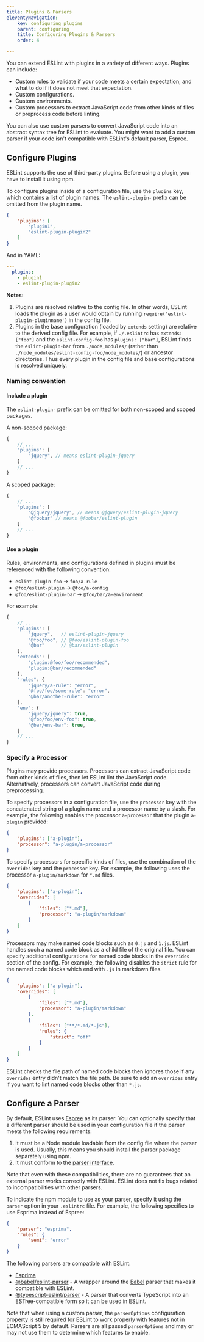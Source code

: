 ```yaml
---
title: Plugins & Parsers
eleventyNavigation:
    key: configuring plugins
    parent: configuring
    title: Configuring Plugins & Parsers
    order: 4

---
```


You can extend ESLint with plugins in a variety of different ways. Plugins can include:

* Custom rules to validate if your code meets a certain expectation, and what to do if it does not meet that expectation.
* Custom configurations.
* Custom environments.
* Custom processors to extract JavaScript code from other kinds of files or preprocess code before linting.

You can also use custom parsers to convert JavaScript code into an abstract syntax tree for ESLint to evaluate. You might want to add a custom parser if your code isn't compatible with ESLint's default parser, Espree.

## Configure Plugins

ESLint supports the use of third-party plugins. Before using a plugin, you have to install it using npm.

To configure plugins inside of a configuration file, use the `plugins` key, which contains a list of plugin names. The `eslint-plugin-` prefix can be omitted from the plugin name.

```json
{
    "plugins": [
        "plugin1",
        "eslint-plugin-plugin2"
    ]
}
```

And in YAML:

```yaml
---
  plugins:
    - plugin1
    - eslint-plugin-plugin2
```

**Notes:**

1. Plugins are resolved relative to the config file. In other words, ESLint loads the plugin as a user would obtain by running `require('eslint-plugin-pluginname')` in the config file.
2. Plugins in the base configuration (loaded by `extends` setting) are relative to the derived config file. For example, if `./.eslintrc` has `extends: ["foo"]` and the `eslint-config-foo` has `plugins: ["bar"]`, ESLint finds the `eslint-plugin-bar` from `./node_modules/` (rather than `./node_modules/eslint-config-foo/node_modules/`) or ancestor directories. Thus every plugin in the config file and base configurations is resolved uniquely.

### Naming convention

#### Include a plugin

The `eslint-plugin-` prefix can be omitted for both non-scoped and scoped packages.

A non-scoped package:

```js
{
    // ...
    "plugins": [
        "jquery", // means eslint-plugin-jquery
    ]
    // ...
}
```

A scoped package:

```js
{
    // ...
    "plugins": [
        "@jquery/jquery", // means @jquery/eslint-plugin-jquery
        "@foobar" // means @foobar/eslint-plugin
    ]
    // ...
}
```

#### Use a plugin

Rules, environments, and configurations defined in plugins must be referenced with the following convention:

* `eslint-plugin-foo` → `foo/a-rule`
* `@foo/eslint-plugin` → `@foo/a-config`
* `@foo/eslint-plugin-bar` → `@foo/bar/a-environment`

For example:

```js
{
    // ...
    "plugins": [
        "jquery",   // eslint-plugin-jquery
        "@foo/foo", // @foo/eslint-plugin-foo
        "@bar"      // @bar/eslint-plugin
    ],
    "extends": [
        "plugin:@foo/foo/recommended",
        "plugin:@bar/recommended"
    ],
    "rules": {
        "jquery/a-rule": "error",
        "@foo/foo/some-rule": "error",
        "@bar/another-rule": "error"
    },
    "env": {
        "jquery/jquery": true,
        "@foo/foo/env-foo": true,
        "@bar/env-bar": true,
    }
    // ...
}
```

### Specify a Processor

Plugins may provide processors. Processors can extract JavaScript code from other kinds of files, then let ESLint lint the JavaScript code. Alternatively, processors can convert JavaScript code during preprocessing.

To specify processors in a configuration file, use the `processor` key with the concatenated string of a plugin name and a processor name by a slash. For example, the following enables the processor `a-processor` that the plugin `a-plugin` provided:

```json
{
    "plugins": ["a-plugin"],
    "processor": "a-plugin/a-processor"
}
```

To specify processors for specific kinds of files, use the combination of the `overrides` key and the `processor` key. For example, the following uses the processor `a-plugin/markdown` for `*.md` files.

```json
{
    "plugins": ["a-plugin"],
    "overrides": [
        {
            "files": ["*.md"],
            "processor": "a-plugin/markdown"
        }
    ]
}
```

Processors may make named code blocks such as `0.js` and `1.js`. ESLint handles such a named code block as a child file of the original file. You can specify additional configurations for named code blocks in the `overrides` section of the config. For example, the following disables the `strict` rule for the named code blocks which end with `.js` in markdown files.

```json
{
    "plugins": ["a-plugin"],
    "overrides": [
        {
            "files": ["*.md"],
            "processor": "a-plugin/markdown"
        },
        {
            "files": ["**/*.md/*.js"],
            "rules": {
                "strict": "off"
            }
        }
    ]
}
```

ESLint checks the file path of named code blocks then ignores those if any `overrides` entry didn't match the file path. Be sure to add an `overrides` entry if you want to lint named code blocks other than `*.js`.

## Configure a Parser

By default, ESLint uses [Espree](https://github.com/eslint/espree) as its parser. You can optionally specify that a different parser should be used in your configuration file if the parser meets the following requirements:

1. It must be a Node module loadable from the config file where the parser is used. Usually, this means you should install the parser package separately using npm.
1. It must conform to the [parser interface](../../extend/working-with-custom-parsers).

Note that even with these compatibilities, there are no guarantees that an external parser works correctly with ESLint. ESLint does not fix bugs related to incompatibilities with other parsers.

To indicate the npm module to use as your parser, specify it using the `parser` option in your `.eslintrc` file. For example, the following specifies to use Esprima instead of Espree:

```json
{
    "parser": "esprima",
    "rules": {
        "semi": "error"
    }
}
```

The following parsers are compatible with ESLint:

* [Esprima](https://www.npmjs.com/package/esprima)
* [@babel/eslint-parser](https://www.npmjs.com/package/@babel/eslint-parser) - A wrapper around the [Babel](https://babeljs.io) parser that makes it compatible with ESLint.
* [@typescript-eslint/parser](https://www.npmjs.com/package/@typescript-eslint/parser) - A parser that converts TypeScript into an ESTree-compatible form so it can be used in ESLint.

Note that when using a custom parser, the `parserOptions` configuration property is still required for ESLint to work properly with features not in ECMAScript 5 by default. Parsers are all passed `parserOptions` and may or may not use them to determine which features to enable.
